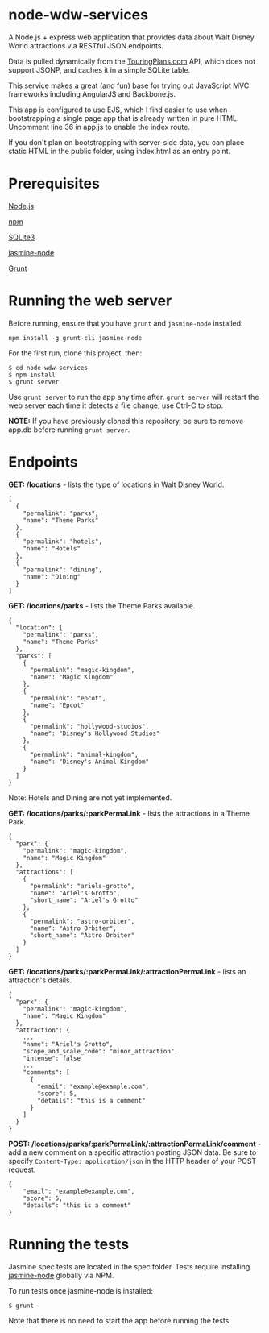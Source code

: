 # node-wdw-services

A Node.js + express web application that provides data about Walt Disney World attractions via RESTful JSON endpoints.

Data is pulled dynamically from the [TouringPlans.com](http://www.touringplans.com) API, which does not support JSONP, and caches it in a simple SQLite table.

This service makes a great (and fun) base for trying out JavaScript MVC frameworks including AngularJS and Backbone.js.

This app is configured to use EJS, which I find easier to use when bootstrapping a single page app that is already written in pure HTML. Uncomment line 36 in app.js to enable the index route.

If you don't plan on bootstrapping with server-side data, you can place static HTML in the public folder, using index.html as an entry point.

# Prerequisites

[Node.js](http://nodejs.org)

[npm](https://npmjs.org)

[SQLite3](http://www.sqlite.org)

[jasmine-node](https://github.com/mhevery/jasmine-node)

[Grunt](http://gruntjs.com)

# Running the web server

Before running, ensure that you have `grunt` and `jasmine-node` installed:

    npm install -g grunt-cli jasmine-node

For the first run, clone this project, then:

	$ cd node-wdw-services
	$ npm install
	$ grunt server
	
Use `grunt server` to run the app any time after. `grunt server` will restart the web server each time it detects a file change; use Ctrl-C to stop.

**NOTE:** If you have previously cloned this repository, be sure to remove app.db before running `grunt server`.

# Endpoints

**GET: /locations** - lists the type of locations in Walt Disney World.

	[
	  {
	    "permalink": "parks",
	    "name": "Theme Parks"
	  },
	  {
	    "permalink": "hotels",
	    "name": "Hotels"
	  },
	  {
	    "permalink": "dining",
	    "name": "Dining"
	  }
	]
	
**GET: /locations/parks** - lists the Theme Parks available.

	{
	  "location": {
	    "permalink": "parks",
	    "name": "Theme Parks"
	  },
	  "parks": [
	    {
	      "permalink": "magic-kingdom",
	      "name": "Magic Kingdom"
	    },
	    {
	      "permalink": "epcot",
	      "name": "Epcot"
	    },
	    {
	      "permalink": "hollywood-studios",
	      "name": "Disney's Hollywood Studios"
	    },
	    {
	      "permalink": "animal-kingdom",
	      "name": "Disney's Animal Kingdom"
	    }
	  ]
	}
	
Note: Hotels and Dining are not yet implemented.
	
**GET: /locations/parks/:parkPermaLink** - lists the attractions in a Theme Park.

	{
	  "park": {
	    "permalink": "magic-kingdom",
	    "name": "Magic Kingdom"
	  },
	  "attractions": [
	    {
	      "permalink": "ariels-grotto",
	      "name": "Ariel's Grotto",
	      "short_name": "Ariel's Grotto"
	    },
	    {
	      "permalink": "astro-orbiter",
	      "name": "Astro Orbiter",
	      "short_name": "Astro Orbiter"
	    }
	  ]
	}
	
**GET: /locations/parks/:parkPermaLink/:attractionPermaLink** - lists an attraction's details.

	{
	  "park": {
	    "permalink": "magic-kingdom",
	    "name": "Magic Kingdom"
	  },
	  "attraction": {
		...
	    "name": "Ariel's Grotto",
	    "scope_and_scale_code": "minor_attraction",
	    "intense": false
		...
        "comments": [
          {
            "email": "example@example.com",
            "score": 5,
            "details": "this is a comment"
          }
        ]
	  }
	}

**POST: /locations/parks/:parkPermaLink/:attractionPermaLink/comment** - add a new comment on a specific attraction posting JSON data.
Be sure to specify `Content-Type: application/json` in the HTTP header of your POST request.

	{
        "email": "example@example.com",
        "score": 5,
        "details": "this is a comment"
	}

# Running the tests

Jasmine spec tests are located in the spec folder. Tests require installing [jasmine-node](https://github.com/mhevery/jasmine-node) globally via NPM.

To run tests once jasmine-node is installed:

    $ grunt

Note that there is no need to start the app before running the tests.